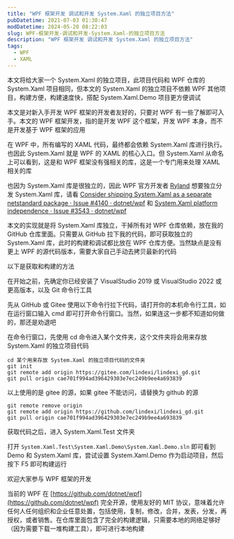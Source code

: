 ```yaml
---
title: "WPF 框架开发 调试和开发 System.Xaml 的独立项目方法"
pubDatetime: 2021-07-03 01:30:47
modDatetime: 2024-05-20 08:22:03
slug: WPF-框架开发-调试和开发-System.Xaml-的独立项目方法
description: "WPF 框架开发 调试和开发 System.Xaml 的独立项目方法"
tags:
  - WPF
  - XAML
---
```





本文将给大家一个 System.Xaml 的独立项目，此项目代码和 WPF 仓库的 System.Xaml 项目相同，但本文的 System.Xaml 的独立项目不依赖 WPF 其他项目，构建方便，构建速度快，搭配 System.Xaml.Demo 项目更方便调试

<!--more-->


<!-- CreateTime:2021/7/3 9:30:47 -->


<!-- 发布 -->
<!-- 标签：WPF,XAML -->

本文是对新入手开发 WPF 框架的开发者友好的，只要对 WPF 有一些了解即可入手。本文的 WPF 框架开发，指的是开发 WPF 这个框架，开发 WPF 本身，而不是开发基于 WPF 框架的应用

在 WPF 中，所有编写的 XAML 代码，最终都会依赖 System.Xaml 库进行执行。也因此 System.Xaml 就是 WPF 的 XAML 的核心入口。但 System.Xaml 从命名上可以看到，这是和 WPF 框架没有强相关的库，这是一个专门用来处理 XAML 相关的库

也因为 System.Xaml 库是很独立的，因此 WPF 官方开发者 [Ryland](https://github.com/ryalanms) 想要独立分发 System.Xaml 库，请看 [Consider shipping System.Xaml as a separate netstandard package · Issue #4140 · dotnet/wpf](https://github.com/dotnet/wpf/issues/4140 ) 和 [System.Xaml platform independence · Issue #3543 · dotnet/wpf](https://github.com/dotnet/wpf/issues/3543 )

本文的实现就是将 System.Xaml 库独立，干掉所有对 WPF 仓库依赖，放在我的 GitHub 仓库里面。只需要从 GitHub 拉下我的代码，即可获取独立的 System.Xaml 库，此时的构建和调试都比放在 WPF 仓库方便。当然缺点是没有更上 WPF 的源代码版本，需要大家自己手动去拷贝最新的代码

以下是获取和构建的方法

在开始之前，先确定你已经安装了 VisualStudio 2019 或 VisualStudio 2022 或更高版本，以及 Git 命令行工具

先从 GitHub 或 Gitee 使用以下命令行拉下代码，请打开你的本机命令行工具，如在运行窗口输入 cmd 即可打开命令行窗口。当然，如果连这一步都不知道如何做的，那还是劝退吧

在命令行窗口，先使用 cd 命令进入某个文件夹，这个文件夹将会用来存放 System.Xaml 的独立项目代码

```
cd 某个用来存放 System.Xaml 的独立项目代码的文件夹
git init
git remote add origin https://gitee.com/lindexi/lindexi_gd.git
git pull origin cae701f994ad396429303e7ec249b9ee4a693839
```

以上使用的是 gitee 的源，如果 gitee 不能访问，请替换为 github 的源

```
git remote remove origin
git remote add origin https://github.com/lindexi/lindexi_gd.git
git pull origin cae701f994ad396429303e7ec249b9ee4a693839
```

获取代码之后，进入 System.Xaml.Test 文件夹

打开 `System.Xaml.Test\System.Xaml.Demo\System.Xaml.Demo.sln` 即可看到 Demo 和 System.Xaml 库，尝试设置 System.Xaml.Demo 作为启动项目，然后按下 F5 即可构建运行

欢迎大家参与 WPF 框架的开发

当前的 WPF 在 [https://github.com/dotnet/wpf](https://github.com/dotnet/wpf) 完全开源，使用友好的 MIT 协议，意味着允许任何人任何组织和企业任意处置，包括使用，复制，修改，合并，发表，分发，再授权，或者销售。在仓库里面包含了完全的构建逻辑，只需要本地的网络足够好（因为需要下载一堆构建工具），即可进行本地构建

